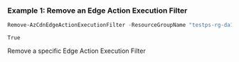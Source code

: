 ### Example 1: Remove an Edge Action Execution Filter
```powershell
Remove-AzCdnEdgeActionExecutionFilter -ResourceGroupName "testps-rg-da16jm" -EdgeActionName "edgeaction001" -ExecutionFilter "filter001"
```

```output
True
```

Remove a specific Edge Action Execution Filter